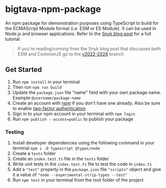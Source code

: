 # bigtava-npm-package

An npm package for demonstration purposes using TypeScript to build for the ECMAScript Module format (i.e. ESM or ES Module). It can be used in Node.js and browser applications. Refer to the [Snyk blog post](https://snyk.co/uhYgM) for a full tutorial.

> If you're reading/coming from the Snyk blog post that discusses both ESM and CommonJS go to the [v2022-2024](https://github.com/snyk-snippets/modern-npm-package/tree/v2022-2024) branch

## Get Started

1. Run `npm install` in your terminal
1. Then run `npm run build`
1. Update the `package.json` file "name" field with your own package name. Example `@username/package-name`
1. Create an account with [npm](https://www.npmjs.com/signup) if you don't have one already. Also be sure to enable [two-factor authentication](https://docs.npmjs.com/configuring-two-factor-authentication)
1. Sign in to your npm account in your terminal with `npm login`
1. Run `npm publish --access=public` to publish your package

### Testing

1. Install developer dependencies using the following command in your terminal `npm i -D typescript @types/node`
1. Create a `tests` folder
1. Create an `index.test.ts` file in the `tests` folder
1. Write unit tests in the `index.test.ts` file to test the code in `index.ts`
1. Add a `"test"` property in the `package.json` file `"scripts"` object and give it a value of `"node --experimental-strip-types --test"`
1. Run `npm test` in your terminal from the root folder of the project